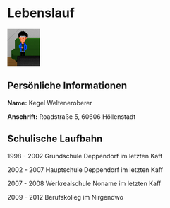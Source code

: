 # Lebenslauf
![Pixelbild](scene.png)

## Persönliche Informationen
**Name:** Kegel Welteneroberer

**Anschrift:** Roadstraße 5, 60606 Höllenstadt

## Schulische Laufbahn

1998 - 2002 Grundschule Deppendorf im letzten Kaff

2002 - 2007 Hauptschule Deppendorf im letzten Kaff

2007 - 2008 Werkrealschule Noname im letzten Kaff

2009 - 2012 Berufskolleg im Nirgendwo


